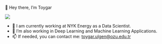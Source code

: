 👋 Hey there, I’m Toygar

![](https://komarev.com/ghpvc/?username=toygarulgen&color=blue)

- 🔭 I am currently working at NYK Energy as a Data Scientist.
- 👀 I’m also working in Deep Learning and Machine Learning Applications.
- 📫 If needed, you can contact me: toygar.ulgen@ozu.edu.tr

<!---
toygarulgen/toygarulgen is a ✨ special ✨ repository because its `README.md` (this file) appears on your GitHub profile.
You can click the Preview link to take a look at your changes.
--->
